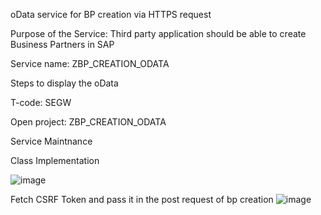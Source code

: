 oData service for BP creation via HTTPS request

Purpose of the Service: Third party application should be able to create Business Partners in SAP 

Service name: ZBP_CREATION_ODATA

Steps to display the oData

T-code: SEGW

Open project: ZBP_CREATION_ODATA

Service Maintnance

Class Implementation

![image](https://github.com/aidamate13/oData_BP/assets/164672120/4477fd87-00bf-4e24-b138-9311651b5a84)


Fetch CSRF Token and pass it in the post request of bp creation
![image](https://github.com/aidamate13/oData_BP/assets/164672120/da2be7b3-1cf6-4544-a06f-8ed608f512b8)
